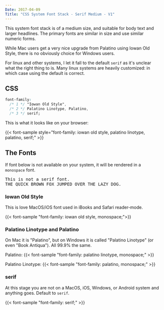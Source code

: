 ```yaml
---
Date: 2017-04-09
Title: "CSS System Font Stack - Serif Medium - V1"
---
```


This system font stack is of a medium size, and suitable for body text and
larger headlines.   The primary fonts are similar in size and use
similar numeric forms.

While Mac users get a very nice upgrade from Palatino using Iowan Old Style, there is no obviously choice for Windows users.

For linux and other systems, I let it fall to the default `serif` as it's unclear what the right thing to is.  Many linux systems are heavily customized: in which case using the default is correct.

## CSS

```css
font-family:
  /* 1 */ "Iowan Old Style",
  /* 2 */ Palatino Linotype, Palatino,
  /* 3 */ serif;
```
This is what it looks like on your browser:

{{< font-sample  style="font-family: iowan old style, palatino linotype, palatino, serif;" >}} 

## The Fonts

If font below is not available on your system, it will be rendered in a `monospace` font.

<p class="sample" style="font-family: monospace;">
This is not a serif font.<br>
THE QUICK BROWN FOX JUMPED OVER THE LAZY DOG.
</p>

### Iowan Old Style

This is love MacOS/iOS font used in iBooks and Safari reader-mode.

{{< font-sample "font-family: iowan old style, monospace;">}}

### Palatino Linotype and Palatino

On Mac it is "Palatino", but on Windows it is called "Palatino Linotype" (or
even "Book Antiqua").  All 99.9% the same.

Palatino:
{{< font-sample "font-family: palatino linotype, monospace;" >}}

Palatino Linotype:
{{< font-sample "font-family: palatino, monospace;" >}}

### serif

At this stage you are not on a MacOS, iOS, Windows, or Android system and
anything goes.  Default to `serif`.

{{< font-sample "font-family: serif;" >}}
